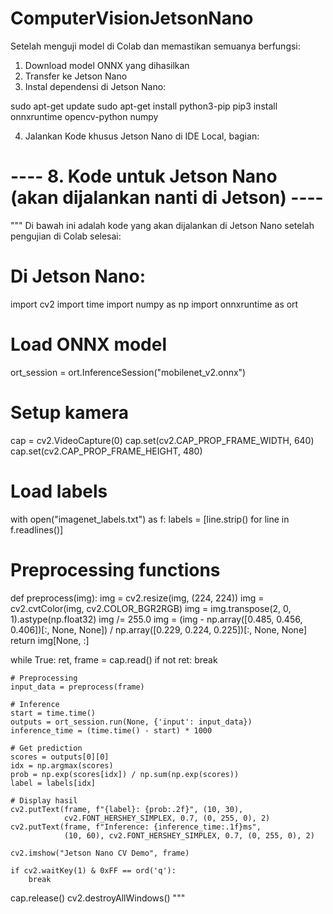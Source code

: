 # ComputerVisionJetsonNano
Setelah menguji model di Colab dan memastikan semuanya berfungsi:

1. Download model ONNX yang dihasilkan
2. Transfer ke Jetson Nano
3. Instal dependensi di Jetson Nano:

sudo apt-get update
sudo apt-get install python3-pip
pip3 install onnxruntime opencv-python numpy

4. Jalankan Kode khusus Jetson Nano di IDE Local, bagian:
# ---- 8. Kode untuk Jetson Nano (akan dijalankan nanti di Jetson) ----

"""
Di bawah ini adalah kode yang akan dijalankan di Jetson Nano
setelah pengujian di Colab selesai:

# Di Jetson Nano:
import cv2
import time
import numpy as np
import onnxruntime as ort

# Load ONNX model
ort_session = ort.InferenceSession("mobilenet_v2.onnx")

# Setup kamera
cap = cv2.VideoCapture(0)
cap.set(cv2.CAP_PROP_FRAME_WIDTH, 640)
cap.set(cv2.CAP_PROP_FRAME_HEIGHT, 480)

# Load labels
with open("imagenet_labels.txt") as f:
    labels = [line.strip() for line in f.readlines()]

# Preprocessing functions
def preprocess(img):
    img = cv2.resize(img, (224, 224))
    img = cv2.cvtColor(img, cv2.COLOR_BGR2RGB)
    img = img.transpose(2, 0, 1).astype(np.float32)
    img /= 255.0
    img = (img - np.array([0.485, 0.456, 0.406])[:, None, None]) / np.array([0.229, 0.224, 0.225])[:, None, None]
    return img[None, :]

while True:
    ret, frame = cap.read()
    if not ret:
        break
    
    # Preprocessing
    input_data = preprocess(frame)
    
    # Inference
    start = time.time()
    outputs = ort_session.run(None, {'input': input_data})
    inference_time = (time.time() - start) * 1000
    
    # Get prediction
    scores = outputs[0][0]
    idx = np.argmax(scores)
    prob = np.exp(scores[idx]) / np.sum(np.exp(scores))
    label = labels[idx]
    
    # Display hasil
    cv2.putText(frame, f"{label}: {prob:.2f}", (10, 30), 
                cv2.FONT_HERSHEY_SIMPLEX, 0.7, (0, 255, 0), 2)
    cv2.putText(frame, f"Inference: {inference_time:.1f}ms", 
                (10, 60), cv2.FONT_HERSHEY_SIMPLEX, 0.7, (0, 255, 0), 2)
    
    cv2.imshow("Jetson Nano CV Demo", frame)
    
    if cv2.waitKey(1) & 0xFF == ord('q'):
        break

cap.release()
cv2.destroyAllWindows()
"""
